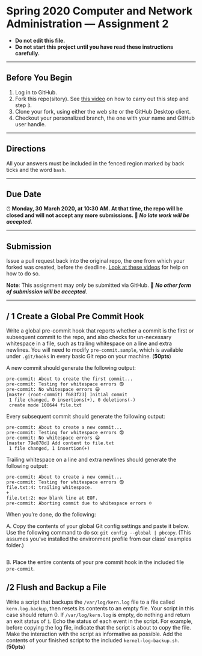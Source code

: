 # Spring 2020 Computer and Network Administration — Assignment 2

* **Do not edit this file.**
* **Do not start this project until you have read these instructions carefully.**

---

## Before You Begin
1. Log in to GitHub.
2. Fork this repo(sitory). See [this video](http://code-warrior.github.io/tutorials/git/github/forking-and-cloning-at-the-github-web-site/) on how to carry out this step and step `3`.
3. Clone your fork, using either the web site or the GitHub Desktop client.
4. Checkout your personalized branch, the one with your name and GitHub user handle.

---

## Directions
All your answers must be included in the fenced region marked by back ticks and the word `bash`.

---

## Due Date
⏰ **Monday, 30 March 2020, at 10:30 AM. At that time, the repo will be closed and will not accept any more submissions. 🚫 _No late work will be accepted._**

---

## Submission
Issue a pull request back into the original repo, the one from which your forked was created, before the deadline. [Look at these videos](http://code-warrior.github.io/tutorials/git/github/) for help on how to do so.

**Note**: This assignment may *only* be submitted via GitHub. 🚫 **_No other form of submission will be accepted_**.

---

## / 1 Create a Global Pre Commit Hook
Write a global pre-commit hook that reports whether a commit is the first or subsequent commit to the repo, and also checks for un-necessary whitespace in a file, such as trailing whitespace on a line and extra newlines. You will need to modify `pre-commit.sample`, which is available under `.git/hooks` in every basic Git repo on your machine. (**50pts**)

A new commit should generate the following output:

```
pre-commit: About to create the first commit...
pre-commit: Testing for whitespace errors 😨
pre-commit: No whitespace errors 😀
[master (root-commit) f683f23] Initial commit
 1 file changed, 0 insertions(+), 0 deletions(-)
 create mode 100644 file.txt
```

Every subsequent commit should generate the following output:

```
pre-commit: About to create a new commit...
pre-commit: Testing for whitespace errors 😨
pre-commit: No whitespace errors 😀
[master 79e878d] Add content to file.txt
 1 file changed, 1 insertion(+)
```

Trailing whitespace on a line and extra newlines should generate the following output:

```
pre-commit: About to create a new commit...
pre-commit: Testing for whitespace errors 😨
file.txt:4: trailing whitespace.
+
file.txt:2: new blank line at EOF.
pre-commit: Aborting commit due to whitespace errors ☹️
```

When you’re done, do the following:

A. Copy the contents of your global Git config settings and paste it below. Use the following command to do so: `git config --global | pbcopy`. (This assumes you’ve installed the environment profile from our class’ examples folder.)

```bash
```

B. Place the entire contents of your pre commit hook in the included file `pre-commit`.

## /2 Flush and Backup a File
Write a script that backups the `/var/log/kern.log` file to a file called `kern.log.backup`, then resets its contents to an empty file. Your script in this case should return 0. If `/var/log/kern.log` is empty, do nothing and return an exit status of `1`. Echo the status of each event in the script. For example, before copying the log file, indicate that the script is about to copy the file. Make the interaction with the script as informative as possible. Add the contents of your finished script to the included `kernel-log-backup.sh`. (**50pts**)
